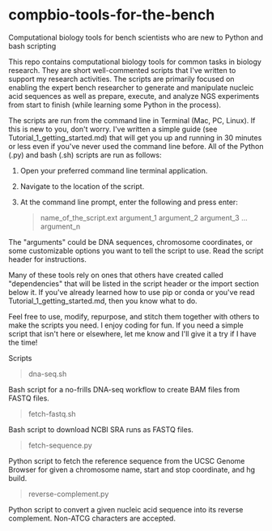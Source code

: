 # compbio-tools-for-the-bench
Computational biology tools for bench scientists who are new to Python and bash scripting

This repo contains computational biology tools for common tasks in biology research. They are short well-commented scripts that I've written to support my research activities. The scripts are primarily focused on enabling the expert bench researcher to generate and manipulate nucleic acid sequences as well as prepare, execute, and analyze NGS experiments from start to finish (while learning some Python in the process).

The scripts are run from the command line in Terminal (Mac, PC, Linux). If this is new to you, don't worry. I've written a simple guide (see Tutorial_1_getting_started.md) that will get you up and running in 30 minutes or less even if you've never used the command line before. All of the Python (.py) and bash (.sh) scripts are run as follows:

1. Open your preferred command line terminal application.
2. Navigate to the location of the script.
3. At the command line prompt, enter the following and press enter:

    > name_of_the_script.ext argument_1 argument_2 argument_3 ... argument_n

The "arguments" could be DNA sequences, chromosome coordinates, or some customizable options you want to tell the script to use.  Read the script header for instructions.

Many of these tools rely on ones that others have created called "dependencies" that will be listed in the script header or the import section below it. If you've already learned how to use pip or conda or you've read Tutorial_1_getting_started.md, then you know what to do.

Feel free to use, modify, repurpose, and stitch them together with others to make the scripts you need. I enjoy coding for fun. If you need a simple script that isn't here or elsewhere, let me know and I'll give it a try if I have the time!

Scripts

> dna-seq.sh

Bash script for a no-frills DNA-seq workflow to create BAM files from FASTQ files.

> fetch-fastq.sh

Bash script to download NCBI SRA runs as FASTQ files.

> fetch-sequence.py

Python script to fetch the reference sequence from the UCSC Genome Browser for given a chromosome name, start and stop coordinate, and hg build. 

> reverse-complement.py

Python script to convert a given nucleic acid sequence into its reverse complement. Non-ATCG characters are accepted.

